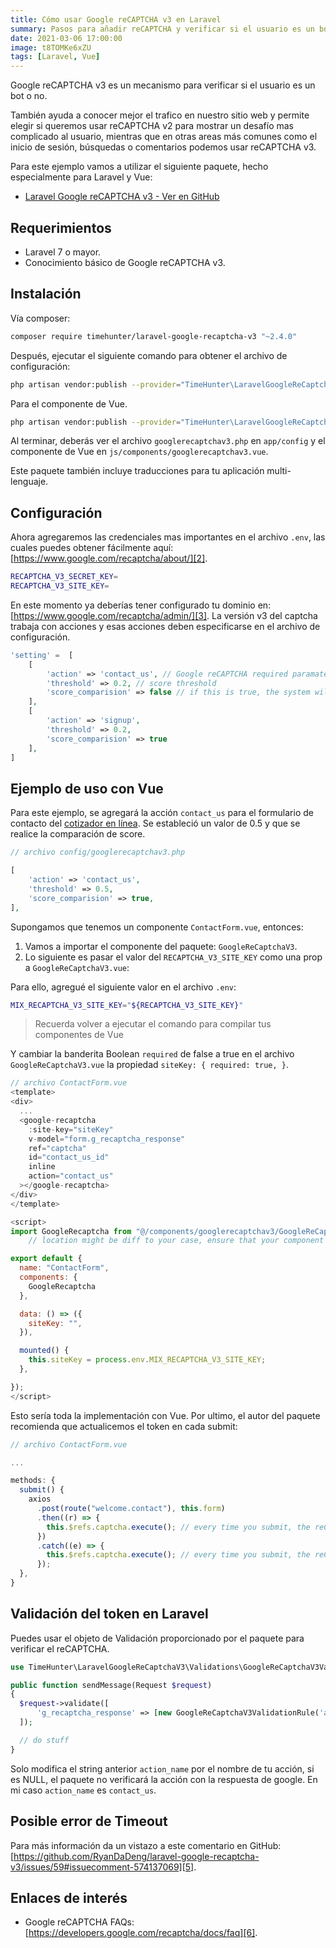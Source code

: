```yaml
---
title: Cómo usar Google reCAPTCHA v3 en Laravel
summary: Pasos para añadir reCAPTCHA y verificar si el usuario es un bot o no.  
date: 2021-03-06 17:00:00
image: t8TOMKe6xZU
tags: [Laravel, Vue]
---
```


Google reCAPTCHA v3 es un mecanismo para verificar si el usuario es un bot o no.

También ayuda a conocer mejor el trafico en nuestro sitio web y permite elegir si queremos usar reCAPTCHA v2 para mostrar un desafío mas complicado al usuario, mientras que en otras areas más comunes como el inicio de sesión, búsquedas o comentarios podemos usar reCAPTCHA v3.

Para este ejemplo vamos a utilizar el siguiente paquete, hecho especialmente para Laravel y Vue:

- [Laravel Google reCAPTCHA v3 - Ver en GitHub][1]

## Requerimientos

- Laravel 7 o mayor.
- Conocimiento básico de Google reCAPTCHA v3.

## Instalación

Vía composer:

```bash
composer require timehunter/laravel-google-recaptcha-v3 "~2.4.0"
```

Después, ejecutar el siguiente comando para obtener el archivo de configuración:

```bash
php artisan vendor:publish --provider="TimeHunter\LaravelGoogleReCaptchaV3\Providers\GoogleReCaptchaV3ServiceProvider" --tag=googlerecaptchav3.config
```

Para el componente de Vue.

```bash
php artisan vendor:publish --provider="TimeHunter\LaravelGoogleReCaptchaV3\Providers\GoogleReCaptchaV3ServiceProvider" --tag=googlerecaptchav3.vuejs
```

Al terminar, deberás ver el archivo `googlerecaptchav3.php` en `app/config` y el componente de Vue en `js/components/googlerecaptchav3.vue`.

Este paquete también incluye traducciones para tu aplicación multi-lenguaje.

## Configuración

Ahora agregaremos las credenciales mas importantes en el archivo `.env`, las cuales puedes obtener fácilmente aquí: [https://www.google.com/recaptcha/about/][2].

```bash
RECAPTCHA_V3_SECRET_KEY=
RECAPTCHA_V3_SITE_KEY=
```

En este momento ya deberías tener configurado tu dominio en: [https://www.google.com/recaptcha/admin/][3]. La versión v3 del captcha trabaja con acciones y esas acciones deben especificarse en el archivo de configuración.

```php
'setting' =  [
    [
        'action' => 'contact_us', // Google reCAPTCHA required paramater
        'threshold' => 0.2, // score threshold
        'score_comparision' => false // if this is true, the system will do score comparsion against your threshold for the action
    ],
    [
        'action' => 'signup',
        'threshold' => 0.2,
        'score_comparision' => true
    ],
]
```

## Ejemplo de uso con Vue

Para este ejemplo, se agregará la acción `contact_us` para el formulario de contacto del [cotizador en línea][4].  Se estableció un valor de 0.5 y que se realice la comparación de score.

```php
// archivo config/googlerecaptchav3.php

[
    'action' => 'contact_us',
    'threshold' => 0.5,
    'score_comparision' => true,
],
```

Supongamos que tenemos un componente `ContactForm.vue`, entonces:

1. Vamos a importar el componente del paquete: `GoogleReCaptchaV3`.
2. Lo siguiente es pasar el valor del `RECAPTCHA_V3_SITE_KEY` como una prop a `GoogleReCaptchaV3.vue`:

Para ello, agregué el siguiente valor en el archivo `.env`:

```bash
MIX_RECAPTCHA_V3_SITE_KEY="${RECAPTCHA_V3_SITE_KEY}"
```
> Recuerda volver a ejecutar el comando para compilar tus componentes de Vue

Y cambiar la banderita Boolean `required` de false a true en el archivo `GoogleReCaptchaV3.vue`  la propiedad `siteKey: { required: true, }`.

```js
// archivo ContactForm.vue
<template>
<div>
  ...
  <google-recaptcha
    :site-key="siteKey"
    v-model="form.g_recaptcha_response"
    ref="captcha"
    id="contact_us_id"
    inline
    action="contact_us"
  ></google-recaptcha>
</div>
</template>

<script>
import GoogleRecaptcha from "@/components/googlerecaptchav3/GoogleReCaptchaV3";
    // location might be diff to your case, ensure that your component location is right

export default {
  name: "ContactForm",
  components: {
    GoogleRecaptcha
  },

  data: () => ({
    siteKey: "",
  }),

  mounted() {
    this.siteKey = process.env.MIX_RECAPTCHA_V3_SITE_KEY;
  },

});
</script>
```

Esto sería toda la implementación con Vue. Por ultimo, el autor del paquete recomienda que actualicemos el token en cada submit:

```js
// archivo ContactForm.vue

...

methods: {
  submit() {
    axios
      .post(route("welcome.contact"), this.form)
      .then((r) => {
        this.$refs.captcha.execute(); // every time you submit, the reCAPTCHA token needs to be refreshed
      })
      .catch((e) => {
        this.$refs.captcha.execute(); // every time you submit, the reCAPTCHA token needs to be refreshed
      });
  },
}
```

## Validación del token en Laravel

Puedes usar el objeto de Validación proporcionado por el paquete para verificar el reCAPTCHA.

```php
use TimeHunter\LaravelGoogleReCaptchaV3\Validations\GoogleReCaptchaV3ValidationRule;

public function sendMessage(Request $request)
{
  $request->validate([
      'g_recaptcha_response' => [new GoogleReCaptchaV3ValidationRule('action_name')]
  ]);

  // do stuff
}
```

Solo modifica el string anterior `action_name` por el nombre de tu acción, si es NULL, el paquete no verificará la acción con la respuesta de google. En mi caso `action_name` es `contact_us`.

## Posible error de Timeout

Para más información da un vistazo a este comentario en GitHub:
[https://github.com/RyanDaDeng/laravel-google-recaptcha-v3/issues/59#issuecomment-574137069][5].

## Enlaces de interés

- Google reCAPTCHA FAQs: [https://developers.google.com/recaptcha/docs/faq][6].

[1]:	https://github.com/RyanDaDeng/laravel-google-recaptcha-v3 "Paquete en GitHub: Laravel Google reCAPTCHA v3"
[2]:	https://www.google.com/recaptcha/about/ "reCAPTCHA About Page"
[3]:	https://www.google.com/recaptcha/admin/ "reCAPTCHA Admin Dashboard"
[4]:	https://isabyte.com/cotizador "Cotizador en Línea de Isabyte"
[5]:	https://github.com/RyanDaDeng/laravel-google-recaptcha-v3/issues/59#issuecomment-574137069 "GitHub Issue sobre reCAPTCHA Timeout Error"
[6]:	https://developers.google.com/recaptcha/docs/faq "reCAPTCHA FAQs"